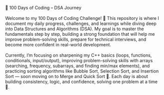 🚀 100 Days of Coding – DSA Journey
<br>
<br>
Welcome to my 100 Days of Coding Challenge! 🌟 This repository is where I document my daily progress, challenges, and learnings while diving deep into Data Structures and Algorithms (DSA). My goal is to master the fundamentals step by step, building a strong foundation that will help me improve problem-solving skills, prepare for technical interviews, and become more confident in real-world development.
<br>
<br>
Currently, I’m focusing on sharpening my C++ basics (loops, functions, conditionals, input/output), improving problem-solving skills with arrays (searching, frequency, subarrays, and finding min/max elements), and practicing sorting algorithms like Bubble Sort, Selection Sort, and Insertion Sort — soon moving on to Merge and Quick Sort 🚀. Each day is about building consistency, logic, and confidence, solving one problem at a time 💪.
